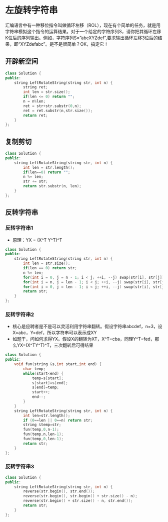 # 左旋转字符串

汇编语言中有一种移位指令叫做循环左移（ROL），现在有个简单的任务，就是用字符串模拟这个指令的运算结果。对于一个给定的字符序列S，请你把其循环左移K位后的序列输出。例如，字符序列S=”abcXYZdef”,要求输出循环左移3位后的结果，即“XYZdefabc”。是不是很简单？OK，搞定它！

## 开辟新空间

```cpp
class Solution {
public:
    string LeftRotateString(string str, int n) {
        string ret;
        int len = str.size();
        if(len <= 0) return "";
        n = n%len;
        ret = str+str.substr(0,n);
        ret = ret.substr(n,str.size());
        return ret;
    }
};
```

## 复制剪切

```cpp
class Solution {
public:
    string LeftRotateString(string str, int n) {
        int len = str.length();
        if(len==0) return "";
        n %= len;
        str += str;
        return str.substr(n, len);
    }
};
```

## 反转字符串

### 反转字符串1

- 原理：YX = (X^T Y^T)^T

```cpp
class Solution {
public:
    string LeftRotateString(string str, int n) {
        int len = str.size();
        if(len == 0) return str;
        n %= len;
        for(int i = 0, j = n - 1; i < j; ++i, --j) swap(str[i], str[j]);
        for(int i = n, j = len - 1; i < j; ++i, --j) swap(str[i], str[j]);
        for(int i = 0, j = len - 1; i < j; ++i, --j) swap(str[i], str[j]);
        return str;
    }
};
```

### 反转字符串2

- 核心是应聘者是不是可以灵活利用字符串翻转。假设字符串abcdef，n=3，设X=abc，Y=def，所以字符串可以表示成XY  
- 如题干，问如何求得YX。假设X的翻转为XT，X^T=cba，同理Y^T=fed，那么YX=(X^TY^T)^T，三次翻转后可得结果  

```cpp
class Solution {
public:
    void fun(string &s,int start,int end) {
        char temp;
        while(start<end) {
            temp=s[start];
            s[start]=s[end];
            s[end]=temp;
            start++;
            end--;
        }
    }
    string LeftRotateString(string str, int n) {
        int len=str.length();
        if (0==len || 0==n) return str;
        string &temp=str;
        fun(temp,0,n-1);
        fun(temp,n,len-1);
        fun(temp,0,len-1);
        return str;
    }
};
```

### 反转字符串3

```cpp
class Solution {
public:
    string LeftRotateString(string str, int n) {
        reverse(str.begin(), str.end());
        reverse(str.begin(), str.begin() + str.size() - n);
        reverse(str.begin() + str.size() - n, str.end());
        return str;
    }
};
```
